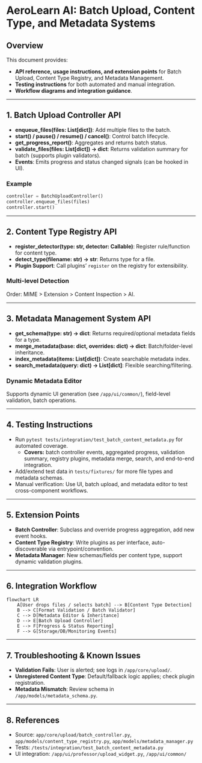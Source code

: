 # AeroLearn AI: Batch Upload, Content Type, and Metadata Systems

## Overview

This document provides:
- **API reference, usage instructions, and extension points** for Batch Upload, Content Type Registry, and Metadata Management.
- **Testing instructions** for both automated and manual integration.
- **Workflow diagrams and integration guidance**.

---

## 1. Batch Upload Controller API

- **enqueue_files(files: List[dict])**: Add multiple files to the batch.
- **start() / pause() / resume() / cancel()**: Control batch lifecycle.
- **get_progress_report()**: Aggregates and returns batch status.
- **validate_files(files: List[dict]) -> dict**: Returns validation summary for batch (supports plugin validators).
- **Events**: Emits progress and status changed signals (can be hooked in UI).

### Example
```python
controller = BatchUploadController()
controller.enqueue_files(files)
controller.start()
```

---

## 2. Content Type Registry API

- **register_detector(type: str, detector: Callable)**: Register rule/function for content type.
- **detect_type(filename: str) -> str**: Returns type for a file.
- **Plugin Support**: Call plugins’ `register` on the registry for extensibility.

### Multi-level Detection

Order: MIME > Extension > Content Inspection > AI.

---

## 3. Metadata Management System API

- **get_schema(type: str) -> dict**: Returns required/optional metadata fields for a type.
- **merge_metadata(base: dict, overrides: dict) -> dict**: Batch/folder-level inheritance.
- **index_metadata(items: List[dict])**: Create searchable metadata index.
- **search_metadata(query: dict) -> List[dict]**: Flexible searching/filtering.

### Dynamic Metadata Editor

Supports dynamic UI generation (see `/app/ui/common/`), field-level validation, batch operations.

---

## 4. Testing Instructions

- Run `pytest tests/integration/test_batch_content_metadata.py` for automated coverage.
    - **Covers:** batch controller events, aggregated progress, validation summary, registry plugins, metadata merge, search, and end-to-end integration.
- Add/extend test data in `tests/fixtures/` for more file types and metadata schemas.
- Manual verification: Use UI, batch upload, and metadata editor to test cross-component workflows.

---

## 5. Extension Points

- **Batch Controller**: Subclass and override progress aggregation, add new event hooks.
- **Content Type Registry**: Write plugins as per interface, auto-discoverable via entrypoint/convention.
- **Metadata Manager**: New schemas/fields per content type, support dynamic validation plugins.

---

## 6. Integration Workflow

```mermaid
flowchart LR
    A[User drops files / selects batch] --> B[Content Type Detection]
    B --> C[Format Validation / Batch Validator]
    C --> D[Metadata Editor & Inheritance]
    D --> E[Batch Upload Controller]
    E --> F[Progress & Status Reporting]
    F --> G[Storage/DB/Monitoring Events]
```

---

## 7. Troubleshooting & Known Issues

- **Validation Fails**: User is alerted; see logs in `/app/core/upload/`.
- **Unregistered Content Type**: Default/fallback logic applies; check plugin registration.
- **Metadata Mismatch**: Review schema in `/app/models/metadata_schema.py`.

---

## 8. References

- Source: `app/core/upload/batch_controller.py`, `app/models/content_type_registry.py`, `app/models/metadata_manager.py`
- Tests: `/tests/integration/test_batch_content_metadata.py`
- UI integration: `/app/ui/professor/upload_widget.py`, `/app/ui/common/`